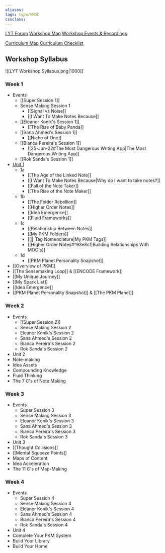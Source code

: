 ```yaml
---
aliases:
tags: type/⌘MOC 
cssclass:
---
```


[LYT Forum](https://forum.linkingyourthinking.com/)
[Workshop Map](https://forum.linkingyourthinking.com/t/workshop-map/8574)
[Workshop Events & Recordings](https://forum.linkingyourthinking.com/t/workshop-8-events-recordings-moc/7491)  

[Curriculum Map](https://forum.linkingyourthinking.com/t/curriculum-map/7983)
[Curriculum Checklist](https://forum.linkingyourthinking.com/t/curriculum-checklist/7982)

## Workshop Syllabus

![[LYT Workshop Syllabus.png|1000]]

### Week 1
- Events
	- [[Super Session 1]]
	- Sense Making Session 1    
		- [[Signal vs Noise]]
		- [[I Want To Make Notes Because]]
	- [[Eleanor Konik's Session 1]]
		- [[The Rise of Baby Panda]]
	- [[Sana Ahmed's Session 1]]
		- [[Niche of One]]
	- [[Bianca Pereira's Session 1]]
		- [[25-Jun-22#The Most Dangerous Writing App|The Most Dangerous Writing App]]
	- [[Rok Sanda's Session 1]]
- [Unit 1](https://forum.linkingyourthinking.com/t/unit-1-map-of-content/7847)
	- 1a
		- [[The Age of the Linked Note]]
		- [[I Want To Make Notes Because|Why do I want to take notes?]]
		- [[Fall of the Note Taker]]
		- [[The Rise of the Note Maker]]
	- 1b
		- [[The Folder Rebellion]]
		- [[Higher Order Notes]]
		- [[Idea Emergence]]
		- [[Fluid Frameworks]]
	- 1c
		- [[Relationship Between Notes]]
		- [[My PKM Folders]]
		- [[🥦 Tag Nomenclature|My PKM Tags]]
		- [[Higher Order Notes#^93e8cf|Building Relationships With MOC's]]
	- 1d
		- [[PKM Planet Personality Snapshot]]
- [[Overview of PKM]]
- [[The Sensemaking Loop]] & [[ENCODE Framework]]
- [[My Unique Journey]]
- [[My Spark List]]
- [[Idea Emergence]]
- [[PKM Planet Personality Snapshot]] & [[The PKM Planet]]

### Week 2
- Events
	- [[Super Session 2]]
	- Sense Making Session 2
	- Eleanor Konik's Session 2
	- Sana Ahmed's Session 2
	- Bianca Pereira's Session 2
	- Rok Sanda's Session 2
- Unit 2
- Note-making
- Idea Assets
- Compounding Knowledge
- Fluid Thinking
- The 7 C's of Note Making

### Week 3
- Events
	- Super Session 3
	- Sense Making Session 3
	- Eleanor Konik's Session 3
	- Sana Ahmed's Session 3
	- Bianca Pereira's Session 3
	- Rok Sanda's Session 3
- Unit 3
- [[Thought Collisions]]
- [[Mental Squeeze Points]]
- Maps of Content
- Idea Acceleration
- The 11 C's of Map-Making

### Week 4
- Events
	- Super Session 4
	- Sense Making Session 4
	- Eleanor Konik's Session 4
	- Sana Ahmed's Session 4
	- Bianca Pereira's Session 4
	- Rok Sanda's Session 4
- Unit 4
- Complete Your PKM System
- Build Your Library
- Build Your Home